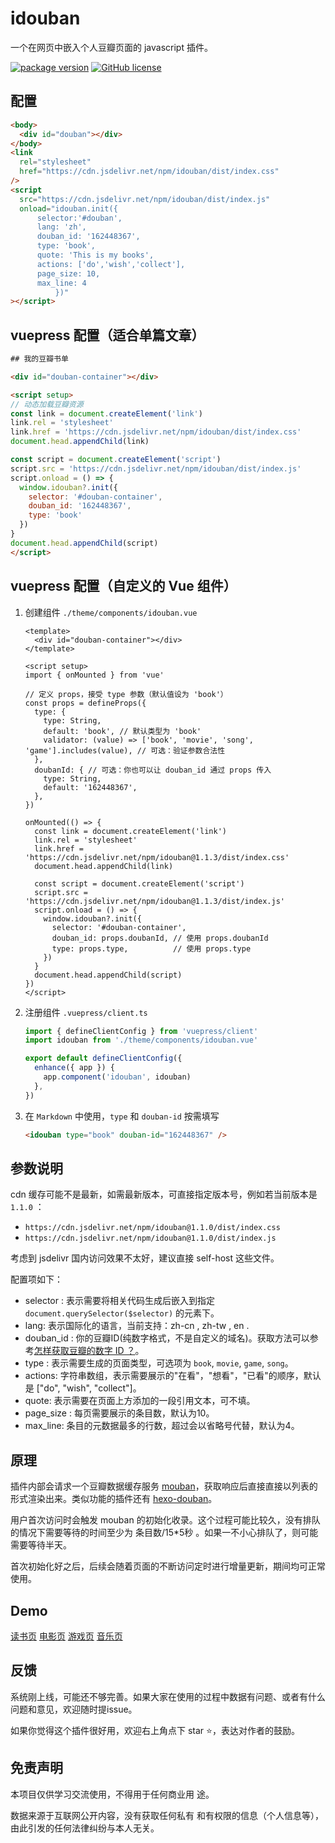 # idouban

一个在网页中嵌入个人豆瓣页面的 javascript 插件。

[![package version](https://badge.fury.io/js/idouban.svg)](https://www.npmjs.com/package/idouban)
[![GitHub license](https://img.shields.io/github/license/mythsman/idouban.svg)](https://github.com/mythsman/idouban/blob/master/LICENSE)

## 配置

```html
<body>
  <div id="douban"></div>
</body>
<link
  rel="stylesheet"
  href="https://cdn.jsdelivr.net/npm/idouban/dist/index.css"
/>
<script
  src="https://cdn.jsdelivr.net/npm/idouban/dist/index.js"
  onload="idouban.init({
      selector:'#douban',
      lang: 'zh',
      douban_id: '162448367',
      type: 'book',
      quote: 'This is my books',
      actions: ['do','wish','collect'],
      page_size: 10,
      max_line: 4
          })"
></script>

```

## vuepress 配置（适合单篇文章）

```html
## 我的豆瓣书单

<div id="douban-container"></div>

<script setup>
// 动态加载豆瓣资源
const link = document.createElement('link')
link.rel = 'stylesheet'
link.href = 'https://cdn.jsdelivr.net/npm/idouban/dist/index.css'
document.head.appendChild(link)

const script = document.createElement('script')
script.src = 'https://cdn.jsdelivr.net/npm/idouban/dist/index.js'
script.onload = () => {
  window.idouban?.init({
    selector: '#douban-container',
    douban_id: '162448367',
    type: 'book'
  })
}
document.head.appendChild(script)
</script>

```

## vuepress 配置（自定义的 Vue 组件）

1. 创建组件 `./theme/components/idouban.vue` 

    ```vue
    <template>
      <div id="douban-container"></div>
    </template>

    <script setup>
    import { onMounted } from 'vue'

    // 定义 props，接受 type 参数（默认值设为 'book'）
    const props = defineProps({
      type: {
        type: String,
        default: 'book', // 默认类型为 'book'
        validator: (value) => ['book', 'movie', 'song', 'game'].includes(value), // 可选：验证参数合法性
      },
      doubanId: { // 可选：你也可以让 douban_id 通过 props 传入
        type: String,
        default: '162448367',
      },
    })

    onMounted(() => {
      const link = document.createElement('link')
      link.rel = 'stylesheet'
      link.href = 'https://cdn.jsdelivr.net/npm/idouban@1.1.3/dist/index.css'
      document.head.appendChild(link)

      const script = document.createElement('script')
      script.src = 'https://cdn.jsdelivr.net/npm/idouban@1.1.3/dist/index.js'
      script.onload = () => {
        window.idouban?.init({
          selector: '#douban-container',
          douban_id: props.doubanId, // 使用 props.doubanId
          type: props.type,          // 使用 props.type
        })
      }
      document.head.appendChild(script)
    })
    </script>
    ```

2. 注册组件 `.vuepress/client.ts`

    ```ts
    import { defineClientConfig } from 'vuepress/client'
    import idouban from './theme/components/idouban.vue'

    export default defineClientConfig({
      enhance({ app }) {
        app.component('idouban', idouban)
      },
    })
    ```

3. 在 `Markdown` 中使用，`type` 和 `douban-id` 按需填写

    ```markdown
    <idouban type="book" douban-id="162448367" />
    ```

## 参数说明

cdn 缓存可能不是最新，如需最新版本，可直接指定版本号，例如若当前版本是 `1.1.0` ：

* `https://cdn.jsdelivr.net/npm/idouban@1.1.0/dist/index.css`
* `https://cdn.jsdelivr.net/npm/idouban@1.1.0/dist/index.js`

考虑到 jsdelivr 国内访问效果不太好，建议直接 self-host 这些文件。

配置项如下：

* selector : 表示需要将相关代码生成后嵌入到指定 `document.querySelector($selector)` 的元素下。
* lang: 表示国际化的语言，当前支持：zh-cn , zh-tw , en .
* douban_id : 你的豆瓣ID(纯数字格式，不是自定义的域名)。获取方法可以参考[怎样获取豆瓣的数字 ID ？](https://www.zhihu.com/question/19634899)。
* type : 表示需要生成的页面类型，可选项为 `book`, `movie`, `game`, `song`。
* actions: 字符串数组，表示需要展示的"在看"，"想看"，"已看"的顺序，默认是 ["do", "wish", "collect"]。
* quote: 表示需要在页面上方添加的一段引用文本，可不填。
* page_size : 每页需要展示的条目数，默认为10。
* max_line: 条目的元数据最多的行数，超过会以省略号代替，默认为4。

## 原理

插件内部会请求一个豆瓣数据缓存服务 [mouban](https://github.com/mythsman/mouban)，获取响应后直接直接以列表的形式渲染出来。类似功能的插件还有 [hexo-douban](https://github.com/mythsman/hexo-douban)。

用户首次访问时会触发 mouban 的初始化收录。这个过程可能比较久，没有排队的情况下需要等待的时间至少为 条目数/15*5秒 。如果一不小心排队了，则可能需要等待半天。

首次初始化好之后，后续会随着页面的不断访问定时进行增量更新，期间均可正常使用。

## Demo

[读书页](https://blog.mythsman.com/books)
[电影页](https://blog.mythsman.com/movies)
[游戏页](https://blog.mythsman.com/games)
[音乐页](https://mikito.mythsman.com/songs)

## 反馈

系统刚上线，可能还不够完善。如果大家在使用的过程中数据有问题、或者有什么问题和意见，欢迎随时提issue。

如果你觉得这个插件很好用，欢迎右上角点下 star ⭐️，表达对作者的鼓励。

## 免责声明

本项目仅供学习交流使用，不得用于任何商业用
途。

数据来源于互联网公开内容，没有获取任何私有
和有权限的信息（个人信息等），由此引发的任何法律纠纷与本人无关。
